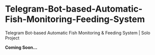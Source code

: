 # Telegram-Bot-based-Automatic-Fish-Monitoring-Feeding-System
Telegram Bot-based Automatic Fish Monitoring &amp; Feeding System | Solo Project

<strong>Coming Soon...</strong>
